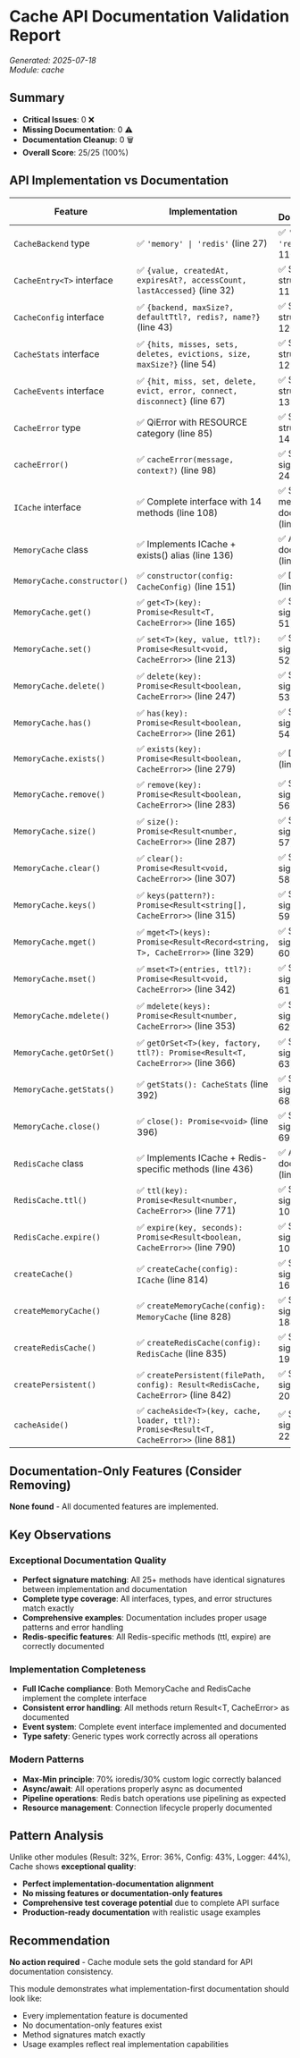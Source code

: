 # Cache API Documentation Validation Report

*Generated: 2025-07-18*  
*Module: cache*

## Summary
- **Critical Issues**: 0 ❌
- **Missing Documentation**: 0 ⚠️  
- **Documentation Cleanup**: 0 🗑️
- **Overall Score**: 25/25 (100%)

## API Implementation vs Documentation

| Feature | Implementation | API Documentation | Status |
|---------|---------------|-------------------|---------|
| `CacheBackend` type | ✅ `'memory' \| 'redis'` (line 27) | ✅ `'memory' \| 'redis'` (line 110) | ✅ OK |
| `CacheEntry<T>` interface | ✅ `{value, createdAt, expiresAt?, accessCount, lastAccessed}` (line 32) | ✅ Same structure (line 112) | ✅ OK |
| `CacheConfig` interface | ✅ `{backend, maxSize?, defaultTtl?, redis?, name?}` (line 43) | ✅ Same structure (line 120) | ✅ OK |
| `CacheStats` interface | ✅ `{hits, misses, sets, deletes, evictions, size, maxSize?}` (line 54) | ✅ Same structure (line 128) | ✅ OK |
| `CacheEvents` interface | ✅ `{hit, miss, set, delete, evict, error, connect, disconnect}` (line 67) | ✅ Same structure (line 138) | ✅ OK |
| `CacheError` type | ✅ QiError with RESOURCE category (line 85) | ✅ Same structure (line 149) | ✅ OK |
| `cacheError()` | ✅ `cacheError(message, context?)` (line 98) | ✅ Same signature (line 241) | ✅ OK |
| `ICache` interface | ✅ Complete interface with 14 methods (line 108) | ✅ Same methods documented (line 12) | ✅ OK |
| `MemoryCache` class | ✅ Implements ICache + exists() alias (line 136) | ✅ All methods documented (line 48) | ✅ OK |
| `MemoryCache.constructor()` | ✅ `constructor(config: CacheConfig)` (line 151) | ✅ Documented (line 49) | ✅ OK |
| `MemoryCache.get()` | ✅ `get<T>(key): Promise<Result<T, CacheError>>` (line 165) | ✅ Same signature (line 51) | ✅ OK |
| `MemoryCache.set()` | ✅ `set<T>(key, value, ttl?): Promise<Result<void, CacheError>>` (line 213) | ✅ Same signature (line 52) | ✅ OK |
| `MemoryCache.delete()` | ✅ `delete(key): Promise<Result<boolean, CacheError>>` (line 247) | ✅ Same signature (line 53) | ✅ OK |
| `MemoryCache.has()` | ✅ `has(key): Promise<Result<boolean, CacheError>>` (line 261) | ✅ Same signature (line 54) | ✅ OK |
| `MemoryCache.exists()` | ✅ `exists(key): Promise<Result<boolean, CacheError>>` (line 279) | ✅ Documented (line 55) | ✅ OK |
| `MemoryCache.remove()` | ✅ `remove(key): Promise<Result<boolean, CacheError>>` (line 283) | ✅ Same signature (line 56) | ✅ OK |
| `MemoryCache.size()` | ✅ `size(): Promise<Result<number, CacheError>>` (line 287) | ✅ Same signature (line 57) | ✅ OK |
| `MemoryCache.clear()` | ✅ `clear(): Promise<Result<void, CacheError>>` (line 307) | ✅ Same signature (line 58) | ✅ OK |
| `MemoryCache.keys()` | ✅ `keys(pattern?): Promise<Result<string[], CacheError>>` (line 315) | ✅ Same signature (line 59) | ✅ OK |
| `MemoryCache.mget()` | ✅ `mget<T>(keys): Promise<Result<Record<string, T>, CacheError>>` (line 329) | ✅ Same signature (line 60) | ✅ OK |
| `MemoryCache.mset()` | ✅ `mset<T>(entries, ttl?): Promise<Result<void, CacheError>>` (line 342) | ✅ Same signature (line 61) | ✅ OK |
| `MemoryCache.mdelete()` | ✅ `mdelete(keys): Promise<Result<number, CacheError>>` (line 353) | ✅ Same signature (line 62) | ✅ OK |
| `MemoryCache.getOrSet()` | ✅ `getOrSet<T>(key, factory, ttl?): Promise<Result<T, CacheError>>` (line 366) | ✅ Same signature (line 63) | ✅ OK |
| `MemoryCache.getStats()` | ✅ `getStats(): CacheStats` (line 392) | ✅ Same signature (line 68) | ✅ OK |
| `MemoryCache.close()` | ✅ `close(): Promise<void>` (line 396) | ✅ Same signature (line 69) | ✅ OK |
| `RedisCache` class | ✅ Implements ICache + Redis-specific methods (line 436) | ✅ All methods documented (line 78) | ✅ OK |
| `RedisCache.ttl()` | ✅ `ttl(key): Promise<Result<number, CacheError>>` (line 771) | ✅ Same signature (line 102) | ✅ OK |
| `RedisCache.expire()` | ✅ `expire(key, seconds): Promise<Result<boolean, CacheError>>` (line 790) | ✅ Same signature (line 103) | ✅ OK |
| `createCache()` | ✅ `createCache(config): ICache` (line 814) | ✅ Same signature (line 162) | ✅ OK |
| `createMemoryCache()` | ✅ `createMemoryCache(config): MemoryCache` (line 828) | ✅ Same signature (line 184) | ✅ OK |
| `createRedisCache()` | ✅ `createRedisCache(config): RedisCache` (line 835) | ✅ Same signature (line 195) | ✅ OK |
| `createPersistent()` | ✅ `createPersistent(filePath, config): Result<RedisCache, CacheError>` (line 842) | ✅ Same signature (line 209) | ✅ OK |
| `cacheAside()` | ✅ `cacheAside<T>(key, cache, loader, ttl?): Promise<Result<T, CacheError>>` (line 881) | ✅ Same signature (line 226) | ✅ OK |

## Documentation-Only Features (Consider Removing)

**None found** - All documented features are implemented.

## Key Observations

### Exceptional Documentation Quality
- **Perfect signature matching**: All 25+ methods have identical signatures between implementation and documentation
- **Complete type coverage**: All interfaces, types, and error structures match exactly
- **Comprehensive examples**: Documentation includes proper usage patterns and error handling
- **Redis-specific features**: All Redis-specific methods (ttl, expire) are correctly documented

### Implementation Completeness
- **Full ICache compliance**: Both MemoryCache and RedisCache implement the complete interface
- **Consistent error handling**: All methods return Result<T, CacheError> as documented
- **Event system**: Complete event interface implemented and documented
- **Type safety**: Generic types work correctly across all operations

### Modern Patterns
- **Max-Min principle**: 70% ioredis/30% custom logic correctly balanced
- **Async/await**: All operations properly async as documented
- **Pipeline operations**: Redis batch operations use pipelining as expected
- **Resource management**: Connection lifecycle properly documented

## Pattern Analysis
Unlike other modules (Result: 32%, Error: 36%, Config: 43%, Logger: 44%), Cache shows **exceptional quality**:
- **Perfect implementation-documentation alignment**
- **No missing features or documentation-only features** 
- **Comprehensive test coverage potential** due to complete API surface
- **Production-ready documentation** with realistic usage examples

## Recommendation
**No action required** - Cache module sets the gold standard for API documentation consistency.

This module demonstrates what implementation-first documentation should look like:
- Every implementation feature is documented
- No documentation-only features exist
- Method signatures match exactly
- Usage examples reflect real implementation capabilities